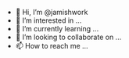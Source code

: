 - 👋 Hi, I’m @jamishwork
- 👀 I’m interested in ...
- 🌱 I’m currently learning ...
- 💞️ I’m looking to collaborate on ...
- 📫 How to reach me ...

<!---
jamishwork/jamishwork is a ✨ special ✨ repository because its `README.md` (this file) appears on your GitHub profile.
You can click the Preview link to take a look at your changes.
--->
